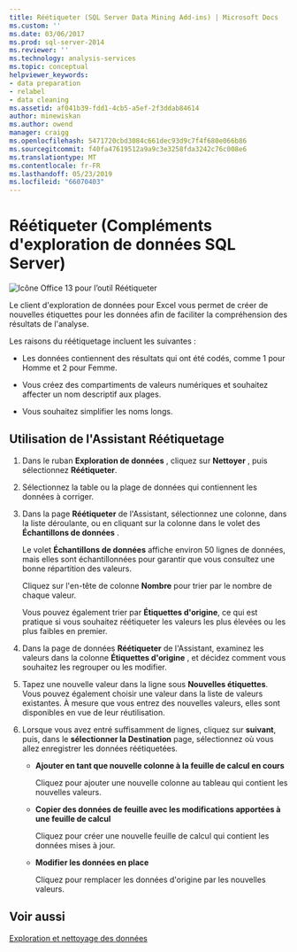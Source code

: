 ```yaml
---
title: Réétiqueter (SQL Server Data Mining Add-ins) | Microsoft Docs
ms.custom: ''
ms.date: 03/06/2017
ms.prod: sql-server-2014
ms.reviewer: ''
ms.technology: analysis-services
ms.topic: conceptual
helpviewer_keywords:
- data preparation
- relabel
- data cleaning
ms.assetid: af041b39-fdd1-4cb5-a5ef-2f3ddab84614
author: minewiskan
ms.author: owend
manager: craigg
ms.openlocfilehash: 5471720cbd3084c661dec93d9c7f4f680e066b86
ms.sourcegitcommit: f40fa47619512a9a9c3e3258fda3242c76c008e6
ms.translationtype: MT
ms.contentlocale: fr-FR
ms.lasthandoff: 05/23/2019
ms.locfileid: "66070403"
---
```

# <a name="relabel-sql-server-data-mining-add-ins"></a>Réétiqueter (Compléments d'exploration de données SQL Server)
  ![Icône Office 13 pour l’outil Réétiqueter](media/dm13-relabel.gif "icône Office 13 pour l’outil Réétiqueter")  
  
 Le client d'exploration de données pour Excel vous permet de créer de nouvelles étiquettes pour les données afin de faciliter la compréhension des résultats de l'analyse.  
  
 Les raisons du réétiquetage incluent les suivantes :  
  
-   Les données contiennent des résultats qui ont été codés, comme 1 pour Homme et 2 pour Femme.  
  
-   Vous créez des compartiments de valeurs numériques et souhaitez affecter un nom descriptif aux plages.  
  
-   Vous souhaitez simplifier les noms longs.  
  
## <a name="using-the-relabel-wizard"></a>Utilisation de l'Assistant Réétiquetage  
  
1.  Dans le ruban **Exploration de données** , cliquez sur **Nettoyer** , puis sélectionnez **Réétiqueter**.  
  
2.  Sélectionnez la table ou la plage de données qui contiennent les données à corriger.  
  
3.  Dans la page **Réétiqueter** de l'Assistant, sélectionnez une colonne, dans la liste déroulante, ou en cliquant sur la colonne dans le volet des **Échantillons de données** .  
  
     Le volet **Échantillons de données** affiche environ 50 lignes de données, mais elles sont échantillonnées pour garantir que vous consultez une bonne répartition des valeurs.  
  
     Cliquez sur l'en-tête de colonne **Nombre** pour trier par le nombre de chaque valeur.  
  
     Vous pouvez également trier par **Étiquettes d'origine**, ce qui est pratique si vous souhaitez réétiqueter les valeurs les plus élevées ou les plus faibles en premier.  
  
4.  Dans la page de données **Réétiqueter** de l'Assistant, examinez les valeurs dans la colonne **Étiquettes d'origine** , et décidez comment vous souhaitez les regrouper ou les modifier.  
  
5.  Tapez une nouvelle valeur dans la ligne sous **Nouvelles étiquettes**. Vous pouvez également choisir une valeur dans la liste de valeurs existantes. À mesure que vous entrez des nouvelles valeurs, elles sont disponibles en vue de leur réutilisation.  
  
6.  Lorsque vous avez entré suffisamment de lignes, cliquez sur **suivant**, puis, dans le **sélectionner la Destination** page, sélectionnez où vous allez enregistrer les données réétiquetées.  
  
    -   **Ajouter en tant que nouvelle colonne à la feuille de calcul en cours**  
  
         Cliquez pour ajouter une nouvelle colonne au tableau qui contient les nouvelles valeurs.  
  
    -   **Copier des données de feuille avec les modifications apportées à une feuille de calcul**  
  
         Cliquez pour créer une nouvelle feuille de calcul qui contient les données mises à jour.  
  
    -   **Modifier les données en place**  
  
         Cliquez pour remplacer les données d'origine par les nouvelles valeurs.  
  
## <a name="see-also"></a>Voir aussi  
 [Exploration et nettoyage des données](exploring-and-cleaning-data.md)  
  
  
